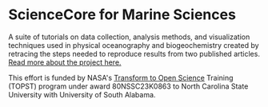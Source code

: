 # ScienceCore for Marine Sciences

A suite of tutorials on data collection, analysis methods, and visualization techniques used in physical oceanography and biogeochemistry created by retracing the steps needed to reproduce results from two published articles.  [Read more about the project here.](https://github.com/TOPS-Marine-ScienceCore/.github/blob/main/README.md)

This effort is funded by NASA's [Transform to Open Science](https://nasa.github.io/Transform-to-Open-Science) Training (TOPST) program under award 80NSSC23K0863 to North Carolina State University with University of South Alabama.
